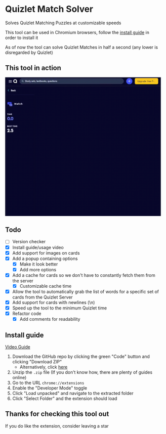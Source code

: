 # Quizlet Match Solver
Solves Quizlet Matching Puzzles at customizable speeds

This tool can be used in Chromium browsers, follow the [install guide](#install-guide) in order to install it

As of now the tool can solve Quizlet Matches in half a second (any lower is disregarded by Quizlet)

## This tool in action
<img src="assets/examples/Solver_Example.gif" width="580px">

## Todo
* [ ] Version checker
* [X] Install guide/usage video
* [X] Add support for images on cards
* [X] Add a popup containing options
    * [X] Make it look better
    * [X] Add more options
* [X] Add a cache for cards so we don't have to constantly fetch them from the server
    * [X] Customizable cache time
* [X] Allow the tool to automatically grab the list of words for a specific set of cards from the Quizlet Server
* [X] Add support for cards with newlines (\n)
* [X] Speed up the tool to the minimum Quizlet time
* [X] Refactor code
    * [X] Add comments for readability

## Install guide
[Video Guide](https://youtu.be/ViqrGHTGp4A)
1. Download the GitHub repo by clicking the green "Code" button and clicking "Download ZIP"
    * Alternatively, click [here](https://github.com/Whitelisted1/Quizlet_Match_Solver/archive/refs/heads/main.zip)
2. Unzip the `.zip` file (If you don't know how, there are plenty of guides online)
3. Go to the URL `chrome://extensions`
4. Enable the "Developer Mode" toggle
5. Click "Load unpacked" and navigate to the extracted folder
6. Click "Select Folder" and the extension should load

## Thanks for checking this tool out
If you do like the extension, consider leaving a star